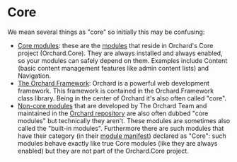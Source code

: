 # Core

We mean several things as "core" so initially this may be confusing:

- [Core modules](http://docs.orchardproject.net/Documentation/Builtin-Features#Coremodules): these are the [modules](Module) that reside in Orchard's Core project (Orchard.Core). They are always installed and always enabled, so your modules can safely depend on them. Examples include Content (basic content management features like admin content lists) and Navigation.
- [The Orchard Framework](http://docs.orchardproject.net/Documentation/Source-code-organization#OrchardFrameworkProject): Orchard is a powerful web development framework. This framework is contained in the Orchard.Framework class library. Being in the center of Orchard it's also often called "core".
- [Non-core modules](http://docs.orchardproject.net/Documentation/Builtin-Features#Noncoremodules) that are developed by The Orchard Team and maintained in the [Orchard repository](https://github.com/OrchardCMS/Orchard) are also often dubbed "core modules" but technically they aren't. These modules are sometimes also called the "built-in modules". Furthermore there are such modules that have their category (in their [module manifest](http://docs.orchardproject.net/Documentation/manifest-files)) declared as "Core": such modules behave exactly like true Core modules (like they are always enabled) but they are not part of the Orchard.Core project.
